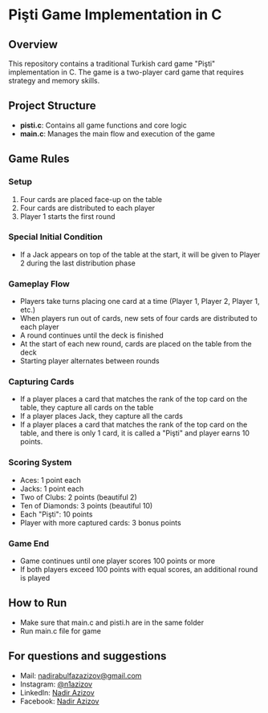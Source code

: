 # Pişti Game Implementation in C

## Overview
This repository contains a traditional Turkish card game "Pişti" implementation in C. The game is a two-player card game that requires strategy and memory skills.

## Project Structure
- **pisti.c**: Contains all game functions and core logic
- **main.c**: Manages the main flow and execution of the game

## Game Rules

### Setup
1. Four cards are placed face-up on the table
2. Four cards are distributed to each player
3. Player 1 starts the first round

### Special Initial Condition
- If a Jack appears on top of the table at the start, it will be given to Player 2 during the last distribution phase

### Gameplay Flow
- Players take turns placing one card at a time (Player 1, Player 2, Player 1, etc.)
- When players run out of cards, new sets of four cards are distributed to each player
- A round continues until the deck is finished
- At the start of each new round, cards are placed on the table from the deck
- Starting player alternates between rounds

### Capturing Cards
- If a player places a card that matches the rank of the top card on the table, they capture all cards on the table
- If a player places Jack, they capture all the cards
- If a player places a card that matches the rank of the top card on the table, and there is only 1 card, it is called a "Pişti" and player earns 10 points.

### Scoring System
- Aces: 1 point each
- Jacks: 1 point each
- Two of Clubs: 2 points (beautiful 2)
- Ten of Diamonds: 3 points (beautiful 10)
- Each "Pişti": 10 points
- Player with more captured cards: 3 bonus points

### Game End
- Game continues until one player scores 100 points or more
- If both players exceed 100 points with equal scores, an additional round is played

## How to Run
- Make sure that main.c and pisti.h are in the same folder
- Run main.c file for game

## For questions and suggestions
- Mail: [nadirabulfazazizov@gmail.com](mailto:nadirabulfazazizov@gmail.com)
- Instagram: [@n1azizov](https://www.instagram.com/n1azizov/)
- LinkedIn: [Nadir Azizov](https://www.linkedin.com/in/n1azizov/)
- Facebook: [Nadir Azizov](https://www.facebook.com/n1azizov)
